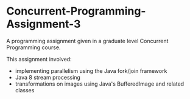 # Concurrent-Programming-Assignment-3
A programming assignment given in a graduate level Concurrent Programming course.

This assignment involved:
 - implementing parallelism using the Java fork/join framework
 - Java 8 stream processing
 - transformations on images using Java's BufferedImage and related classes
